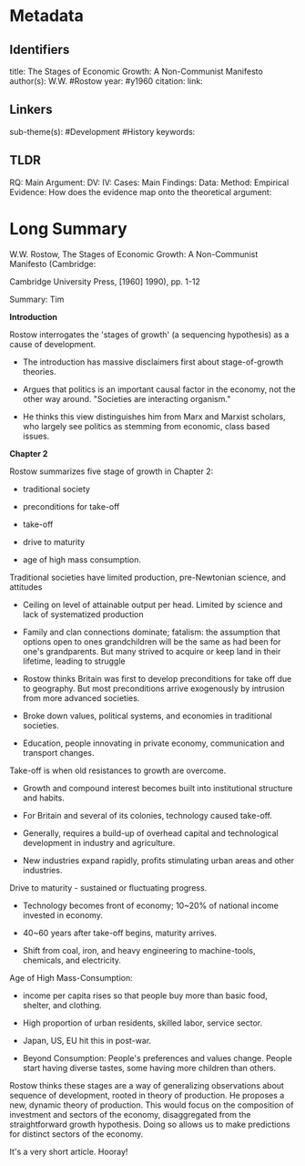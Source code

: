
# Metadata
## Identifiers
title: The Stages of Economic Growth: A Non-Communist Manifesto
author(s): W.W. #Rostow
year: #y1960
citation:
link:

## Linkers

sub-theme(s): #Development #History 
keywords:

## TLDR

RQ:
Main Argument:
DV:
IV:
Cases:
Main Findings:
Data:
Method:
Empirical Evidence: 
How does the evidence map onto the theoretical argument: 

# Long Summary




W.W. Rostow, The Stages of Economic Growth: A Non-Communist Manifesto
(Cambridge:

Cambridge University Press, \[1960\] 1990), pp. 1-12

Summary: Tim

**Introduction**

Rostow interrogates the 'stages of growth' (a sequencing hypothesis) as
a cause of development.

-   The introduction has massive disclaimers first about stage-of-growth
    theories.

-   Argues that politics is an important causal factor in the economy,
    not the other way around. \"Societies are interacting organism.\"

-   He thinks this view distinguishes him from Marx and Marxist
    scholars, who largely see politics as stemming from economic, class
    based issues.

**Chapter 2**

Rostow summarizes five stage of growth in Chapter 2:

-   traditional society

-   preconditions for take-off

-   take-off

-   drive to maturity

-   age of high mass consumption.

Traditional societies have limited production, pre-Newtonian science,
and attitudes

-   Ceiling on level of attainable output per head. Limited by science
    and lack of systematized production

-   Family and clan connections dominate; fatalism: the assumption that
    options open to ones grandchildren will be the same as had been for
    one\'s grandparents. But many strived to acquire or keep land in
    their lifetime, leading to struggle

-   Rostow thinks Britain was first to develop preconditions for take
    off due to geography. But most preconditions arrive exogenously by
    intrusion from more advanced societies.

-   Broke down values, political systems, and economies in traditional
    societies.

-   Education, people innovating in private economy, communication and
    transport changes.

Take-off is when old resistances to growth are overcome.

-   Growth and compound interest becomes built into institutional
    structure and habits.

-   For Britain and several of its colonies, technology caused take-off.

-   Generally, requires a build-up of overhead capital and technological
    development in industry and agriculture.

-   New industries expand rapidly, profits stimulating urban areas and
    other industries.

Drive to maturity - sustained or fluctuating progress.

-   Technology becomes front of economy; 10\~20% of national income
    invested in economy.

-   40\~60 years after take-off begins, maturity arrives.

-   Shift from coal, iron, and heavy engineering to machine-tools,
    chemicals, and electricity.

Age of High Mass-Consumption:

-   income per capita rises so that people buy more than basic food,
    shelter, and clothing.

-   High proportion of urban residents, skilled labor, service sector.

-   Japan, US, EU hit this in post-war.

<!-- -->

-   Beyond Consumption: People\'s preferences and values change. People
    start having diverse tastes, some having more children than others.

Rostow thinks these stages are a way of generalizing observations about
sequence of development, rooted in theory of production. He proposes a
new, dynamic theory of production. This would focus on the composition
of investment and sectors of the economy, disaggregated from the
straightforward growth hypothesis. Doing so allows us to make
predictions for distinct sectors of the economy.

It's a very short article. Hooray!
